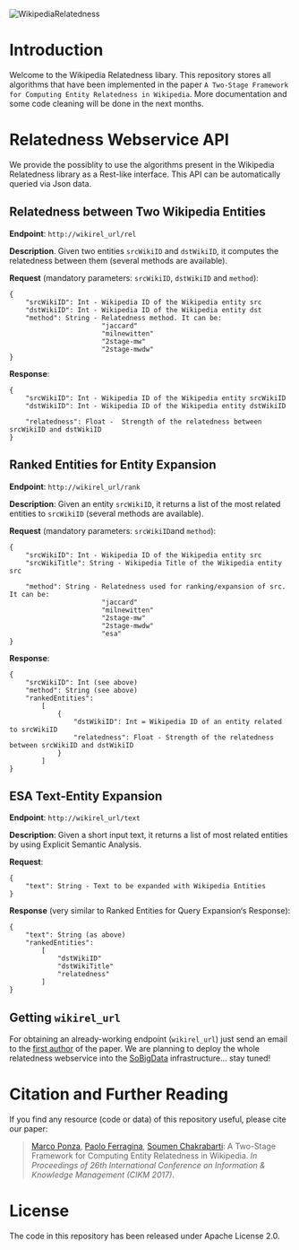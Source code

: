 ![WikipediaRelatedness](http://pages.di.unipi.it/ponza/public/images/wikipediarelatedness/logo.png)



Introduction
=============
Welcome to the Wikipedia Relatedness libary. This repository stores all algorithms that have been implemented in the paper `A Two-Stage Framework for Computing Entity Relatedness in Wikipedia`. More documentation and some code cleaning will be done in the next months.


Relatedness Webservice API
==========================

We provide the possiblity to use the algorithms present in the Wikipedia Relatedness library as a Rest-like interface. This API can be automatically queried via Json data.


Relatedness between Two Wikipedia Entities
------------------------------------------

**Endpoint**: `http://wikirel_url/rel`

**Description**. Given two entities `srcWikiID` and `dstWikiID`, it computes the relatedness between them (several methods are available).

**Request** (mandatory parameters: `srcWikiID`, `dstWikiID` and `method`):

    {
        "srcWikiID": Int - Wikipedia ID of the Wikipedia entity src
        "dstWikiID": Int - Wikipedia ID of the Wikipedia entity dst
        "method": String - Relatedness method. It can be:
                           "jaccard"
                           "milnewitten"
                           "2stage-mw"
                           "2stage-mwdw"
    }

**Response**:

    {
        "srcWikiID": Int - Wikipedia ID of the Wikipedia entity srcWikiID
        "dstWikiID": Int - Wikipedia ID of the Wikipedia entity dstWikiID
    
        "relatedness": Float -  Strength of the relatedness between srcWikiID and dstWikiID
    }
    
    
Ranked Entities for Entity Expansion
------------------------------------------

**Endpoint**: `http://wikirel_url/rank`

**Description**: Given an entity `srcWikiID`, it returns a list of the most related entities to `srcWikiID` (several methods are available).

**Request** (mandatory parameters: `srcWikiID`and `method`):

    {
        "srcWikiID": Int - Wikipedia ID of the Wikipedia entity src
        "srcWikiTitle": String - Wikipedia Title of the Wikipedia entity src
    
        "method": String - Relatedness used for ranking/expansion of src. It can be:
                           "jaccard"
                           "milnewitten"
                           "2stage-mw"
                           "2stage-mwdw"
                           "esa"
    }

**Response**:

    {
        "srcWikiID": Int (see above)
        "method": String (see above)
        "rankedEntities":
            [
                {
                    "dstWikiID": Int = Wikipedia ID of an entity related to srcWikiID
                    "relatedness": Float - Strength of the relatedness between srcWikiID and dstWikiID
                }
            ]
    }
    

ESA Text-Entity Expansion
-------------------------

**Endpoint**: `http://wikirel_url/text`

**Description**: Given a short input text, it returns a list of most related entities by using Explicit Semantic Analysis.

**Request**:

    {
        "text": String - Text to be expanded with Wikipedia Entities
    }

**Response** (very similar to Ranked Entities for Query Expansion‘s Response):

    {
        "text": String (as above)
        "rankedEntities":
            [
                "dstWikiID"
                "dstWikiTitle"
                "relatedness"
            ]
    }


Getting `wikirel_url`
---------------------

For obtaining an already-working endpoint (`wikirel_url`) just send an email to the [first author](http://pages.di.unipi.it/ponza/contact/) of the paper. We are planning to deploy the whole relatedness webservice into the [SoBigData](http://www.sobigdata.eu/) infrastructure... stay tuned! 



Citation and Further Reading
==========================

If you find any resource (code or data) of this repository useful, please cite our paper:

> [Marco Ponza](http://pages.di.unipi.it/ponza), [Paolo Ferragina](http://pages.di.unipi.it/ferragina/), [Soumen Chakrabarti](https://www.cse.iitb.ac.in/~soumen/):
> A Two-Stage Framework for Computing Entity Relatedness in Wikipedia.
> *In Proceedings of 26th International Conference on Information & Knowledge Management (CIKM 2017)*.


License
=======
The code in this repository has been released under Apache License 2.0.
